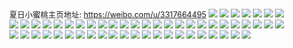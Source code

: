 夏日小蜜桃主页地址: https://weibo.com/u/3317664495 
![](https://wx4.sinaimg.cn/mw2000/c5bf8aefly1h9g5o327myj211h0u0tfh.jpg) 
![](https://wx4.sinaimg.cn/mw2000/c5bf8aefly1h9g5o3p0toj20u01h6aho.jpg) 
![](https://wx4.sinaimg.cn/mw2000/c5bf8aefly1h9g5o3f6i1j20u027ranl.jpg) 
![](https://wx4.sinaimg.cn/mw2000/c5bf8aefly1h9g5o1z2z2j20u02oc4hl.jpg) 
![](https://wx4.sinaimg.cn/mw2000/c5bf8aefly1h9g5o1lts3j20u01gydlx.jpg) 
![](https://wx4.sinaimg.cn/mw2000/c5bf8aefly1h9g5o2pirdj20u02j4qlu.jpg) 
![](https://wx4.sinaimg.cn/mw2000/c5bf8aefly1h9g5o3zd64j20u01hujz5.jpg) 
![](https://wx4.sinaimg.cn/mw2000/c5bf8aefly1h9g5o4gq8ij20u0190q8h.jpg) 
![](https://wx4.sinaimg.cn/mw2000/c5bf8aefly1h9g5o47btdj21040u0wig.jpg) 
![](https://wx4.sinaimg.cn/mw2000/c5bf8aefly1h8zs0znoicj20u0140q70.jpg) 
![](https://wx4.sinaimg.cn/mw2000/c5bf8aefly1h8zs0z6ne6j20u0140tek.jpg) 
![](https://wx4.sinaimg.cn/mw2000/c5bf8aefly1h8zs0zufbgj20u0140dkz.jpg) 
![](https://wx4.sinaimg.cn/mw2000/c5bf8aefly1h8vbcx7e9gj20u014044q.jpg) 
![](https://wx4.sinaimg.cn/mw2000/c5bf8aefly1h8vbcx03m0j20u0140q9d.jpg) 
![](https://wx4.sinaimg.cn/mw2000/c5bf8aefly1h8qwovcf5tj20u0140tgf.jpg) 
![](https://wx4.sinaimg.cn/mw2000/c5bf8aefly1h8pwp4s27gj20u0140dns.jpg) 
![](https://wx4.sinaimg.cn/mw2000/c5bf8aefly1h8pwp4k0c5j20vs0u0ah8.jpg) 
![](https://wx4.sinaimg.cn/mw2000/c5bf8aefly1h8pwp507ccj20xy0u0jzc.jpg) 
![](https://wx4.sinaimg.cn/mw2000/c5bf8aefly1h8pwp580axj20u0140n3l.jpg) 
![](https://wx4.sinaimg.cn/mw2000/c5bf8aefly1h8pwp5fzx7j20u016zn61.jpg) 
![](https://wx4.sinaimg.cn/mw2000/c5bf8aefly1h8pwqwnbxgj20u0140wlf.jpg) 
![](https://wx4.sinaimg.cn/mw2000/c5bf8aefly1h8bryuq27vj20u03q14qp.jpg) 
![](https://wx4.sinaimg.cn/mw2000/c5bf8aefly1h8bryv9divj20u03r47wh.jpg) 
![](https://wx4.sinaimg.cn/mw2000/c5bf8aefly1h8bryvroedj20u02vwkd1.jpg) 
![](https://wx4.sinaimg.cn/mw2000/c5bf8aefly1h8brywcnmyj20u044xb29.jpg) 
![](https://wx4.sinaimg.cn/mw2000/c5bf8aefly1h8bryx45jrj20u049h4qp.jpg) 
![](https://wx4.sinaimg.cn/mw2000/c5bf8aefly1h8bryxwv92j20u03ny1kx.jpg) 
![](https://wx4.sinaimg.cn/mw2000/c5bf8aefly1h8bryyy01yj20u041v4qp.jpg) 
![](https://wx4.sinaimg.cn/mw2000/c5bf8aefly1h8bryzl604j20u03wn7wh.jpg) 
![](https://wx4.sinaimg.cn/mw2000/c5bf8aefly1h8bryu4n7nj20u03za7wh.jpg) 
![](https://wx4.sinaimg.cn/mw2000/c5bf8aefly1h7qnl8x85qj21400u0jxr.jpg) 
![](https://wx4.sinaimg.cn/mw2000/c5bf8aefly1h7f8zh4egvj20u01400uw.jpg) 
![](https://wx4.sinaimg.cn/mw2000/c5bf8aefly1h6i3umsamkj21s02dchdu.jpg) 
![](https://wx4.sinaimg.cn/mw2000/c5bf8aefly1h6i3oppu8hj21s02dc4qq.jpg) 
![](https://wx4.sinaimg.cn/mw2000/c5bf8aefly1h6i3onlkr1j21s02dc4qp.jpg) 
![](https://wx4.sinaimg.cn/mw2000/c5bf8aefly1h6i3omrjl3j21s02dc7wi.jpg) 
![](https://wx4.sinaimg.cn/mw2000/c5bf8aefly1h6i3oobboij21s02dc1kx.jpg) 
![](https://wx4.sinaimg.cn/mw2000/c5bf8aefly1h64wwi5gpmj20wi1yc418.jpg) 
![](https://wx4.sinaimg.cn/mw2000/c5bf8aefly1h5vj6egergj20n01ds4an.jpg) 
![](https://wx4.sinaimg.cn/mw2000/c5bf8aefly1h5p3j6p9jtj20u0140jxg.jpg) 
![](https://wx4.sinaimg.cn/mw2000/c5bf8aefly1h5nzc8frraj21s02dce81.jpg) 
![](https://wx4.sinaimg.cn/mw2000/c5bf8aefly1h5dlfgg821j21s02dcb29.jpg) 
![](https://wx4.sinaimg.cn/mw2000/c5bf8aefly1h5djlyppdej21s02dcb2a.jpg) 
![](https://wx4.sinaimg.cn/mw2000/c5bf8aefly1h5dji9pb9cj21s02dce82.jpg) 
![](https://wx4.sinaimg.cn/mw2000/c5bf8aefly1h4xcr2pvguj20n01dsh60.jpg) 
![](https://wx4.sinaimg.cn/mw2000/c5bf8aefly1h4v3zrkllmj20qh0q678g.jpg) 
![](https://wx4.sinaimg.cn/mw2000/c5bf8aefly1h4r9uug4slj20sg16on8b.jpg) 
![](https://wx4.sinaimg.cn/mw2000/c5bf8aefly1h4r9uu52cfj20ru22jqr1.jpg) 
![](https://wx4.sinaimg.cn/mw2000/c5bf8aefly1h4r9uuqqq6j20ru15qgz9.jpg) 
![](https://wx4.sinaimg.cn/mw2000/c5bf8aefly1h4r9uvn2xoj20ru26p4qp.jpg) 
![](https://wx4.sinaimg.cn/mw2000/c5bf8aefly1h4r9uv3cjij20ru1pfngf.jpg) 
![](https://wx4.sinaimg.cn/mw2000/c5bf8aefly1h4r9uw5lvij20ru2ixtzt.jpg) 
![](https://wx4.sinaimg.cn/mw2000/c5bf8aefly1h4r9uwsn13j20ru2elty8.jpg) 
![](https://wx4.sinaimg.cn/mw2000/c5bf8aefly1h4r9ux7qfoj20ru2s4twt.jpg) 
